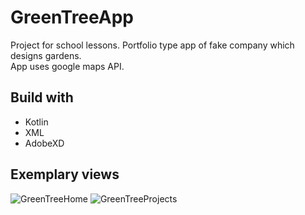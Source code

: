 # GreenTreeApp
Project for school lessons. Portfolio type app of fake company which designs gardens.  
App uses google maps API.

## Build with
* Kotlin
* XML
* AdobeXD

## Exemplary views
![GreenTreeHome](https://user-images.githubusercontent.com/61510575/119230259-baf40f00-bb1b-11eb-98a5-2c7d011bdb5d.jpg)
![GreenTreeProjects](https://user-images.githubusercontent.com/61510575/119230355-1a521f00-bb1c-11eb-908a-9264471331c6.jpg)
